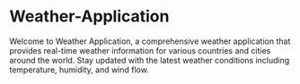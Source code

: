 # Weather-Application
Welcome to Weather Application, a comprehensive weather application that provides real-time weather information for various countries and cities around the world. Stay updated with the latest weather conditions including temperature, humidity, and wind flow.
